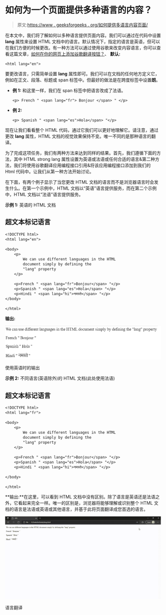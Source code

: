 # 如何为一个页面提供多种语言的内容？

> 原文:[https://www . geeksforgeeks . org/如何提供多语言内容页面/](https://www.geeksforgeeks.org/how-to-serve-a-page-with-content-in-multiple-languages/)

在本文中，我们将了解如何以多种语言提供页面内容。我们可以通过在代码中设置 **lang** 属性来设置 HTML 文档中的语言。默认情况下，指定的语言是英语，但可以在我们方便的时候更改。有一种方法可以通过使用谷歌来改变内容语言，你可以查看这篇文章，[如何在你的网页上添加谷歌翻译按钮？](https://www.geeksforgeeks.org/add-google-translate-button-webpage/)、
**默认:**

```htmlhtml
<html lang="en">
```

要更改语言，只需简单设置 **lang** 属性即可。我们可以在文档的任何地方定义它，例如在正文、段落、标题或 span 标签中。但最好的做法是在跨度标签中设置**朗**。

*   **例 1:** 和这里一样，我们在 span 标签中把语言改成了法语。

    ```htmlhtml
    <p> French " <span lang="fr"> Bonjour </span> " </p>
    ```

*   **例 2:**

    ```htmlhtml
    <p> Spanish " <span lang="es">Hola</span> "</p>
    ```

现在让我们看看整个 HTML 代码，通过它我们可以更好地理解它。请注意，通过更改 **lang** 属性，HTML 文档的视觉效果保持不变。唯一不同的是那种语言的翻译。

为了完成这项任务，我们有两种方法来达到同样的结果。首先，我们遵循下面的方法，其中 HTML strong lang 属性设置为英语或法语或任何合适的语言&第二种方法，我们将使用谷歌翻译应用编程接口引用&将该应用编程接口添加到我们的 Html 代码中。让我们从第一种方法开始讨论。

在下面，有两个例子显示了当您更改 HTML 文档的语言而不是浏览器语言时会发生什么。在第一个示例中，HTML 文档以“英语”语言提供服务，而在第二个示例中，HTML 文档以“法语”语言提供服务。

**示例 1:** 英语的 HTML 文档

## 超文本标记语言

```htmlhtml
<!DOCTYPE html>
<html lang="en">

<body>
    <p>
        We can use different languages in the HTML
        document simply by defining the
        "lang" property
    </p>

    <p>French " <span lang="fr">Bonjour</span> "</p>
    <p>Spanish " <span lang="es">Hola</span> "</p>
    <p>Hindi " <span lang="hi">नमस्ते</span> "</p>
</body>

</html>
```

**输出:**

![](img/420f2467d7ba46f80e03cae952f0c8ee.png)

使用英语时的输出

**示例 2:** 不同语言(英语除外)的 HTML 文档(此处使用法语)

## 超文本标记语言

```htmlhtml
<!DOCTYPE html>
<html lang="fr">

<body>
    <p>
        We can use different languages in the HTML
        document simply by defining the
        "lang" property
    </p>

    <p>French " <span lang="fr">Bonjour</span> "</p>
    <p>Spanish " <span lang="es">Hola</span> "</p>
    <p>Hindi " <span lang="hi">नमस्ते</span> "</p>

</body>

</html>
```

**输出:**在这里，可以看到 HTML 文档中没有区别。除了语言是英语还是法语之外，它看起来完全一样。唯一的区别是，浏览器将能够理解或识别整个 HTML 文档的语言是法语或英语或其他语言，并基于此将页面翻译成您首选的语言。

![](img/50d81e95fe81d62da8f11cae6d34e176.png)

语言翻译
